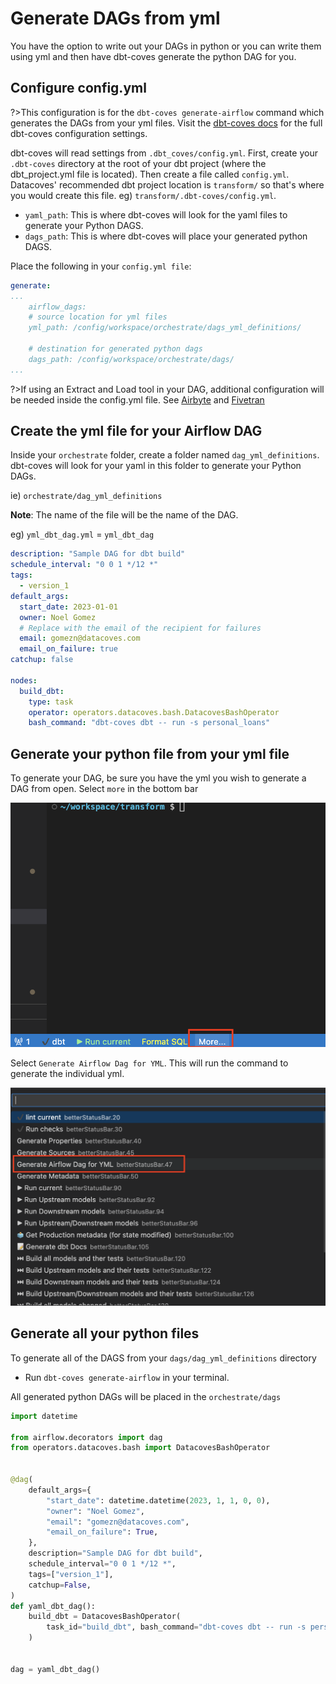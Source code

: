 # Generate DAGs from yml
 
You have the option to write out your DAGs in python or you can write them using yml and then have dbt-coves generate the python DAG for you.

## Configure config.yml
?>This configuration is for the `dbt-coves generate-airflow` command which generates the DAGs from your yml files. Visit the [dbt-coves docs](https://github.com/datacoves/dbt-coves?tab=readme-ov-file#settings) for the full dbt-coves configuration settings.

dbt-coves will read settings from `.dbt_coves/config.yml`. First, create your `.dbt-coves` directory at the root of your dbt project (where the dbt_project.yml file is located). Then create a file called `config.yml`. Datacoves' recommended dbt project location is `transform/` so that's where you would create this file. eg) `transform/.dbt-coves/config.yml`. 

  - `yaml_path`: This is where dbt-coves will look for the yaml files to generate your Python DAGS.
  - `dags_path`: This is where dbt-coves will place your generated python DAGS.

Place the following in your `config.yml file`:

```yaml
generate:
...
    airflow_dags:
    # source location for yml files
    yml_path: /config/workspace/orchestrate/dags_yml_definitions/

    # destination for generated python dags
    dags_path: /config/workspace/orchestrate/dags/
...
```

?>If using an Extract and Load tool in your DAG, additional configuration will be needed inside the config.yml file. See [Airbyte](how-tos/airflow/run-airbyte-sync-jobs.md#configure-transformdbt-covesconfigyml-file) and [Fivetran](how-tos/airflow/run-fivetran-sync-jobs.md#configure-transformdbt-covesconfigyml-file)

## Create the yml file for your Airflow DAG

Inside your `orchestrate` folder, create a folder named `dag_yml_definitions`. dbt-coves will look for your yaml in this folder to generate your Python DAGs. 

ie) `orchestrate/dag_yml_definitions`
 
**Note**: The name of the file will be the name of the DAG. 
 
eg) `yml_dbt_dag.yml` = `yml_dbt_dag`

```yaml
description: "Sample DAG for dbt build"
schedule_interval: "0 0 1 */12 *"
tags:
  - version_1
default_args:
  start_date: 2023-01-01
  owner: Noel Gomez
  # Replace with the email of the recipient for failures
  email: gomezn@datacoves.com
  email_on_failure: true
catchup: false

nodes:
  build_dbt:
    type: task
    operator: operators.datacoves.bash.DatacovesBashOperator
    bash_command: "dbt-coves dbt -- run -s personal_loans"
```

## Generate your python file from your yml file
To generate your DAG, be sure you have the yml you wish to generate a DAG from open. Select `more` in the bottom bar

![select More](how-tos/../assets/more.png)

Select `Generate Airflow Dag for YML`. This will run the command to generate the individual yml.


![Generate Airflow Dag](how-tos/../assets/generate_airflow_dag.png)


## Generate all your python files

To generate all of the DAGS from your `dags/dag_yml_definitions` directory

- Run `dbt-coves generate-airflow` in your terminal.

All generated python DAGs will be placed in the `orchestrate/dags`

```python
import datetime

from airflow.decorators import dag
from operators.datacoves.bash import DatacovesBashOperator


@dag(
    default_args={
        "start_date": datetime.datetime(2023, 1, 1, 0, 0),
        "owner": "Noel Gomez",
        "email": "gomezn@datacoves.com",
        "email_on_failure": True,
    },
    description="Sample DAG for dbt build",
    schedule_interval="0 0 1 */12 *",
    tags=["version_1"],
    catchup=False,
)
def yaml_dbt_dag():
    build_dbt = DatacovesBashOperator(
        task_id="build_dbt", bash_command="dbt-coves dbt -- run -s personal_loans"
    )


dag = yaml_dbt_dag()
```